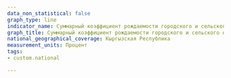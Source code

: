 ```yaml
---
data_non_statistical: false
graph_type: line
indicator_name: Cуммарный коэффициент рождаемости городского и сельского населения
graph_title: Cуммарный коэффициент рождаемости городского и сельского населения
national_geographical_coverage: Кыргызская Республика
measurement_units: Процент
tags:
- custom.national

---
```

